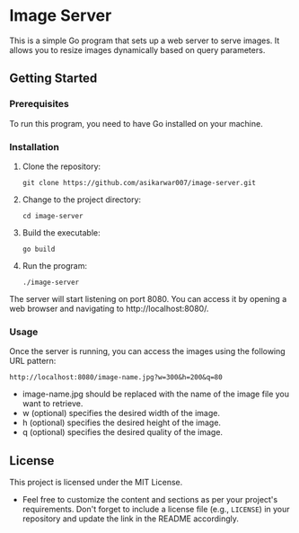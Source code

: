 # Image Server

This is a simple Go program that sets up a web server to serve images. It allows you to resize images dynamically based on query parameters.

## Getting Started

### Prerequisites

To run this program, you need to have Go installed on your machine.

### Installation

1. Clone the repository:

   ```shell
   git clone https://github.com/asikarwar007/image-server.git

2. Change to the project directory:
    
    ```shell
    cd image-server

3. Build the executable:
    
    ```shell
    go build

4. Run the program:

    ```shell
    ./image-server

The server will start listening on port 8080. You can access it by opening a web browser and navigating to http://localhost:8080/.

### Usage

Once the server is running, you can access the images using the following URL pattern:

    http://localhost:8080/image-name.jpg?w=300&h=200&q=80

- image-name.jpg should be replaced with the name of the image file you want to retrieve.
- w (optional) specifies the desired width of the image.
- h (optional) specifies the desired height of the image.
- q (optional) specifies the desired quality of the image.


## License

This project is licensed under the MIT License.

- Feel free to customize the content and sections as per your project's requirements. Don't forget to include a license file (e.g., `LICENSE`) in your repository and update the link in the README accordingly.
